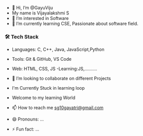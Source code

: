- 👋 Hi, I’m @GayuViju
- My name is Vijayalakshmi S
- 👀 I’m interested in Software
- 🌱 I’m currently learning CSE, Passionate about software field.
### 🛠️ Tech Stack
- Languages: C, C++, Java, JavaScript,Python
- Tools: Git & GitHub, VS Code
- Web: HTML, CSS, JS
-Learning:JS,..........
- 💞️ I’m looking to collaborate on different Projects
- I'm Currently Stuck in learning loop
- Welcome to my learning World
- 📫 How to reach me sg10gayatri@gmail.com
  
- 😄 Pronouns: ...
- ⚡ Fun fact: ...

<!---
GayuViju/GayuViju is a ✨ special ✨ repository because its `README.md` (this file) appears on your GitHub profile.
You can click the Preview link to take a look at your changes.
--->
